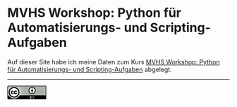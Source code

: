 # MVHS Workshop: Python für Automatisierungs- und Scripting-Aufgaben
Auf dieser Site habe ich meine Daten zum Kurs 
[MVHS Workshop: Python für Automatisierungs- und Scripting-Aufgaben](https://www.mvhs.de/kurse/online-programm/it-digitales/workshop-python-fuer-automatisierungs-und-scripting-aufgaben/online-kurs-460-C-U486390) 
abgelegt.

---

[![CC-BY 4.0](./assets/cc-by_88x31.png)](https://creativecommons.org/licenses/by/4.0/ "CC-BY 4.0")

